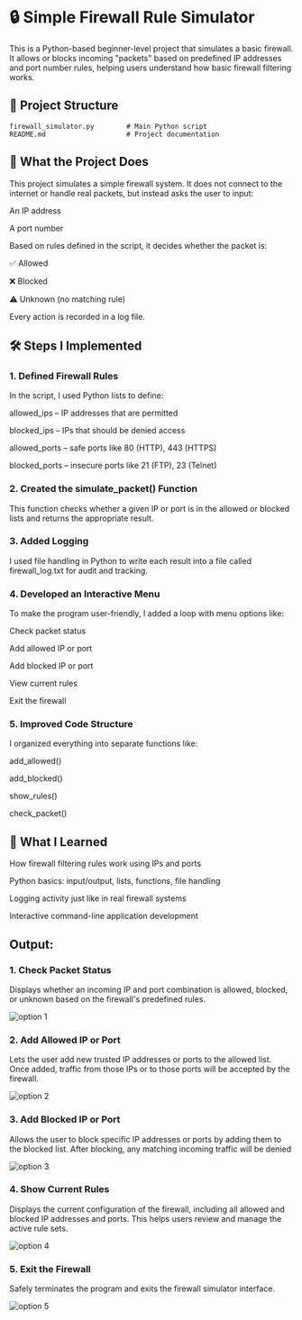 # 🔒 Simple Firewall Rule Simulator
This is a Python-based beginner-level project that simulates a basic firewall. It allows or blocks incoming "packets" based on predefined IP addresses and port number rules, helping users understand how basic firewall filtering works.

## 📁 Project Structure
```
firewall_simulator.py        # Main Python script
README.md                    # Project documentation
```
## 📌 What the Project Does
This project simulates a simple firewall system. It does not connect to the internet or handle real packets, but instead asks the user to input:

An IP address

A port number

Based on rules defined in the script, it decides whether the packet is:

✅ Allowed

❌ Blocked

⚠️ Unknown (no matching rule)

Every action is recorded in a log file.

## 🛠️ Steps I Implemented
### 1. Defined Firewall Rules
In the script, I used Python lists to define:

allowed_ips – IP addresses that are permitted

blocked_ips – IPs that should be denied access

allowed_ports – safe ports like 80 (HTTP), 443 (HTTPS)

blocked_ports – insecure ports like 21 (FTP), 23 (Telnet)

### 2. Created the simulate_packet() Function
This function checks whether a given IP or port is in the allowed or blocked lists and returns the appropriate result.

### 3. Added Logging
I used file handling in Python to write each result into a file called firewall_log.txt for audit and tracking.

### 4. Developed an Interactive Menu
To make the program user-friendly, I added a loop with menu options like:

Check packet status

Add allowed IP or port

Add blocked IP or port

View current rules

Exit the firewall

### 5. Improved Code Structure
I organized everything into separate functions like:

add_allowed()

add_blocked()

show_rules()

check_packet()

## 🧠 What I Learned
How firewall filtering rules work using IPs and ports

Python basics: input/output, lists, functions, file handling

Logging activity just like in real firewall systems

Interactive command-line application development

## Output:
### 1. Check Packet Status
Displays whether an incoming IP and port combination is allowed, blocked, or unknown based on the firewall's predefined rules.


![option 1](https://github.com/user-attachments/assets/330f83ee-cbff-416d-96ca-0bedb2fc48dd)


### 2. Add Allowed IP or Port
Lets the user add new trusted IP addresses or ports to the allowed list. Once added, traffic from those IPs or to those ports will be accepted by the firewall.


![option 2](https://github.com/user-attachments/assets/43e67c0c-769b-4c3e-ab2d-8aa8d33819bf)

### 3. Add Blocked IP or Port
Allows the user to block specific IP addresses or ports by adding them to the blocked list. After blocking, any matching incoming traffic will be denied

![option 3](https://github.com/user-attachments/assets/f82115a8-b7c6-4395-9c16-f5acb4db0bbe)


### 4. Show Current Rules
Displays the current configuration of the firewall, including all allowed and blocked IP addresses and ports. This helps users review and manage the active rule sets.

![option 4](https://github.com/user-attachments/assets/cee6fbc9-6ef0-4c6a-8648-d680f29e8fbb)


### 5. Exit the Firewall
Safely terminates the program and exits the firewall simulator interface.


![option 5](https://github.com/user-attachments/assets/2522cb3d-ac03-4edc-9ac3-acd8b60016f7)
